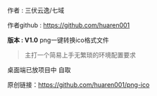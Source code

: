 作者            : 三伏云逸/七域


作者github : https://github.com/huaren001


**版本            : V1.0**
png一键转换ico格式文件


> 主打一个简易上手无繁琐的环境配置要求


桌面端已放项目中 自取

原创链接：https://github.com/huaren001/png-ico
